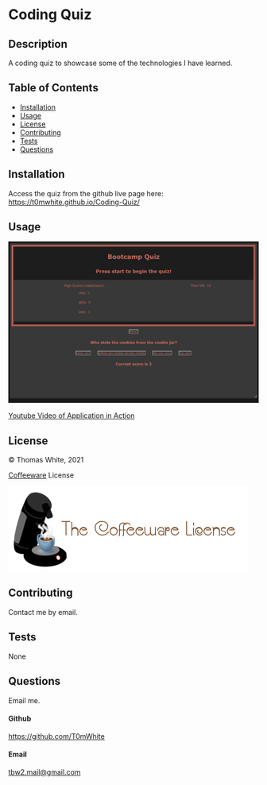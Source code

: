 # Coding Quiz

  ## Description
  
A coding quiz to showcase some of the technologies I have learned.
  
  ## Table of Contents
  
  - [Installation](#installation)
  - [Usage](#usage)
  - [License](#license)
  - [Contributing](#contributing)
  - [Tests](#tests)
  - [Questions](#questions)
  
  
  
  ## Installation
  
Access the quiz from the github live page here: https://t0mwhite.github.io/Coding-Quiz/
  
  ## Usage
  


![Example](./assets/images/Example.png)

[Youtube Video of Application in Action](https://youtu.be/_vZhs4FsFUk)

  ## License

© Thomas White, 2021

[Coffeeware](https://github.com/Sonic853/coffeeware-license)
     License

![License: Coffeeware](https://raw.githubusercontent.com/Sonic853/coffeeware-license/master/coffeeware-logo.png)
        
  
  ## Contributing
  
Contact me by email.
  
  ## Tests
  
None
  
  ## Questions
  
Email me.
  
  #### Github
  
  https://github.com/T0mWhite
  
  #### Email
  
tbw2.mail@gmail.com
  
  
  



